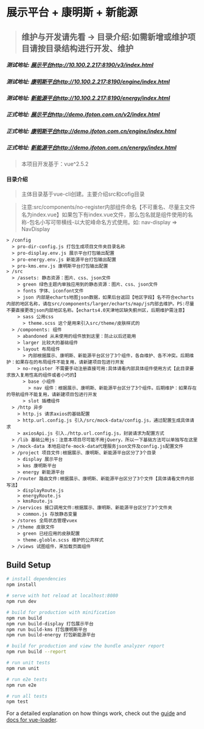 # 展示平台 + 康明斯 + 新能源
> ## 维护与开发请先看 -> 目录介绍:如需新增或维护项目请按目录结构进行开发、维护
##### 测试地址: [展示平台http://10.100.2.217:8190/v3/index.html](http://10.100.2.217:8190/v3/index.html)
##### 测试地址: [康明斯平台http://10.100.2.217:8190/engine/index.html](http://10.100.2.217:8190/engine/index.html)
##### 测试地址: [新能源平台http://10.100.2.217:8190/energy/index.html](http://10.100.2.217:8190/energy/index.html)
##### 正式地址: [展示平台http://demo.ifoton.com.cn/v2/index.html](http://demo.ifoton.com.cn/v2/index.html)
##### 正式地址: [康明斯平台http://demo.ifoton.com.cn/engine/index.html](http://demo.ifoton.com.cn/engine/index.html)
##### 正式地址: [新能源平台http://demo.ifoton.com.cn/energy/index.html](http://demo.ifoton.com.cn/energy/index.html)

> 本项目开发基于：vue^2.5.2
#### 目录介绍
> 主体目录基于vue-cli创建。主要介绍src和cofig目录

> 注意:src/components/no-register内部组件命名【不可重名、尽量主文件名为index.vue】如果包下有index.vue文件，那么包名就是组件使用的名称-包名小写可带横线-以大驼峰命名方式使用。如: nav-display => NavDisplay
```
> /config
  > pro-dir-config.js 打包生成项目文件夹目录名称
  > pro-display.env.js 展示平台打包输出配置
  > pro-energy.env.js 新能源平台打包输出配置
  > pro-kms.env.js 康明斯平台打包输出配置
> /src
  > /assets: 静态资源：图片、css、json文件
    > green 绿色主题内单独应用到的静态资源：图片、css、json文件
    > fonts 字体、iconfont文件
    > json 内部是echarts地图json数据，如果后台返回【地区字段】名不符合echarts内部的地区名称，请在src/components/larger/echarts/map/js内部去维护。PS:尽量不要直接更改json内部地区名称。【echarts4.0天津地区缺失蓟州区，后期维护需注意】
    > sass 公用css
      > theme.scss 这个是用来引入src/theme/皮肤样式的
  > /components: 组件
    > abandoned 从未使用的组件放到这里：防止以后还能用
    > larger 比较大的基础组件
    > layout 布局组件
      > 内部根据展示、康明斯、新能源平台区分了3个组件，各自维护、各不冲突。后期维护：如果存在的布局组件不能复用，请新建项目包进行开发
    > no-register 不需要手动注册直接可用:具体请看内部具体组件使用方式【此目录要求放入复用性高的组件或者小巧的】
      > base 小组件
        > nav 组件：根据展示、康明斯、新能源平台区分了3个组件。后期维护：如果存在的导航组件不能复用，请新建项目包进行开发
      > slot 插槽组件
  > /http 异步
    > http.js 请求axios的基础配置
    > http.url.config.js 引入/src/mock-data/config.js，通过配置生成具体请求
    > axiosApi.js 引入./http.url.config.js，封装请求为配置方式
  > /lib 基础公用js：注意本项目尽可能不用jQuery，所以一下基础方法可以单独写在这里
  > /mock-data 本地启动fe-mock-data代理服务json文件及config.js配置文件
  > /project 项目文件:根据展示、康明斯、新能源平台区分了3个目录
    > display 展示平台
    > kms 康明斯平台
    > energy 新能源平台
  > /router 路由文件:根据展示、康明斯、新能源平台区分了3个文件【具体请看文件内部写法】
    > displayRoute.js
    > energyRoute.js
    > kmsRoute.js
  > /services 接口调用文件:根据展示、康明斯、新能源平台区分了3个文件夹
    > common.js 存放静态变量
  > /stores 全局状态管理vuex
  > /theme 皮肤文件
    > green 已经应用的皮肤配置
    > theme.globle.scss 维护的公共样式
  > /views 试图组件，来加载页面组件
```

## Build Setup

``` bash
# install dependencies
npm install

# serve with hot reload at localhost:8080
npm run dev

# build for production with minification
npm run build
npm run build-display 打包展示平台
npm run build-kms 打包康明斯平台
npm run build-energy 打包新能源平台

# build for production and view the bundle analyzer report
npm run build --report

# run unit tests
npm run unit

# run e2e tests
npm run e2e

# run all tests
npm test
```

For a detailed explanation on how things work, check out the [guide](http://vuejs-templates.github.io/webpack/) and [docs for vue-loader](http://vuejs.github.io/vue-loader).
